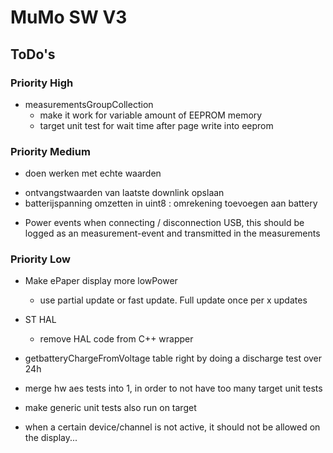 # MuMo SW V3
## ToDo's

### Priority High

* measurementsGroupCollection
  * make it work for variable amount of EEPROM memory
  * target unit test for wait time after page write into eeprom

### Priority Medium
*  doen werken met echte waarden
  - ontvangstwaarden van laatste downlink opslaan
  - batterijspanning omzetten in uint8 : omrekening toevoegen aan battery

* Power events
when connecting / disconnection USB, this should be logged as an measurement-event and transmitted in the measurements


### Priority Low
* Make ePaper display more lowPower
  * use partial update or fast update. Full update once per x updates

* ST HAL
  * remove HAL code from C++ wrapper

* getbatteryChargeFromVoltage table right by doing a discharge test over 24h


* merge hw aes tests into 1, in order to not have too many target unit tests
* make generic unit tests also run on target

* when a certain device/channel is not active, it should not be allowed on the display...